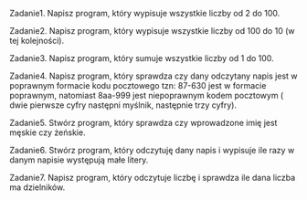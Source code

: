 Zadanie1.
Napisz program, który wypisuje wszystkie liczby od 2 do 100.

Zadanie2. 
Napisz program, który wypisuje wszystkie liczby od 100 do 10 (w tej
kolejności).

Zadanie3.
Napisz program, który sumuje wszystkie liczby od 1 do 100.

Zadanie4.
 Napisz program, który sprawdza czy dany odczytany napis jest w
poprawnym formacie kodu pocztowego tzn: 87-630 jest w formacie poprawnym,
natomiast 8aa-999 jest niepoprawnym kodem pocztowym ( dwie pierwsze cyfry
następni myślnik, następnie trzy cyfry).

Zadanie5. 
Stwórz program, który sprawdza czy wprowadzone imię jest męskie czy
żeńskie.

Zadanie6.
Stwórz program, który odczytuję dany napis i wypisuje ile razy w danym
napisie występują małe litery.

Zadanie7.
Napisz program, który odczytuje liczbę i sprawdza ile dana liczba ma dzielników.
